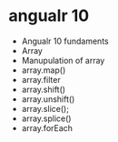 # angualr 10
- Angualr 10 fundaments
- Array
- Manupulation of array
- array.map()
- array.filter
- array.shift()
- array.unshift()
- array.slice();
- array.splice()
- array.forEach
